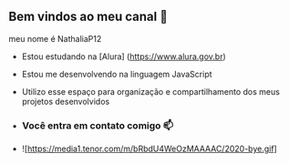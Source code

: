 ## Bem vindos ao meu canal 💙

meu nome é NathaliaP12

- Estou estudando na [Alura] (https://www.alura.gov.br)
- Estou me desenvolvendo na linguagem JavaScript
- Utilizo esse espaço para organização e compartilhamento dos meus projetos desenvolvidos

- ### Você entra em contato comigo 📫

- ![https://media1.tenor.com/m/bRbdU4WeOzMAAAAC/2020-bye.gif]
